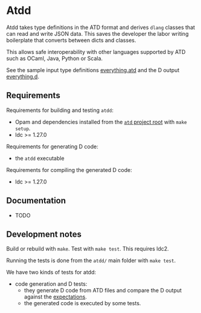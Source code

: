 Atdd
==

Atdd takes type definitions in the ATD format and derives `dlang`
classes that can read and write JSON data. This saves the developer the
labor writing boilerplate that converts between dicts and classes.

This allows safe interoperability with other languages supported by
ATD such as OCaml, Java, Python or Scala.

See the sample input type definitions
[everything.atd](test/atd-input/everything.atd) and
the D output [everything.d](test/dlang-expected/everything.d).

Requirements
--

Requirements for building and testing `atdd`:
* Opam and dependencies installed from the [`atd` project root](..)
  with `make setup`.
* ldc >= 1.27.0

Requirements for generating D code:
* the `atdd` executable

Requirements for compiling the generated D code:
* ldc >= 1.27.0

Documentation
--

* TODO

Development notes
--

Build or rebuild with `make`. Test with `make test`. This requires
ldc2.

Running the tests is done from the `atdd/` main folder with `make
test`.

We have two kinds of tests for atdd:
* code generation and D tests:
  * they generate D code from ATD files and compare the D output
    against the [expectations](dlang-expected).
  * the generated code is executed by some tests.
